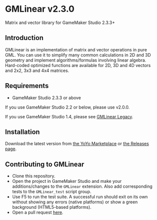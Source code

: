 # GMLinear v2.3.0

Matrix and vector library for GameMaker Studio 2.3.3+

## Introduction

GMLinear is an implementation of matrix and vector operations in pure GML. You can use it to simplify many common calculations in 2D and 3D geometry and implement algorithms/formulas involving linear algebra. Hard-coded optimized functions are available for 2D, 3D and 4D vectors and 2x2, 3x3 and 4x4 matrices.

## Requirements

- GameMaker Studio 2.3.3 or above

If you use GameMaker Studio 2.2 or below, please use v2.0.0.

If you use GameMaker Studio 1.4, please see [GMLinear Legacy](https://github.com/dicksonlaw583/gmlinear-legacy).

## Installation

Download the latest version from [the YoYo Marketplace](https://marketplace.yoyogames.com/assets/8170/gmlinear) or [the Releases page](https://github.com/dicksonlaw583/gmlinear2/releases).

## Contributing to GMLinear

- Clone this repository.
- Open the project in GameMaker Studio and make your additions/changes to the `GMLinear` extension. Also add corresponding tests to the `GMLinear_test` script group.
- Use F5 to run the test suite. A successful run should exit on its own without showing any errors (native platforms) or show a green background (HTML5-based platforms).
- Open a pull request [here](https://github.com/dicksonlaw583/gmlinear2/issues).
